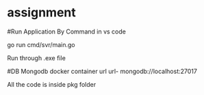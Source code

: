# assignment

#Run Application By Command in vs code

go run cmd/svr/main.go

Run through .exe file


#DB Mongodb docker container url
url- mongodb://localhost:27017

All the code is inside pkg folder
